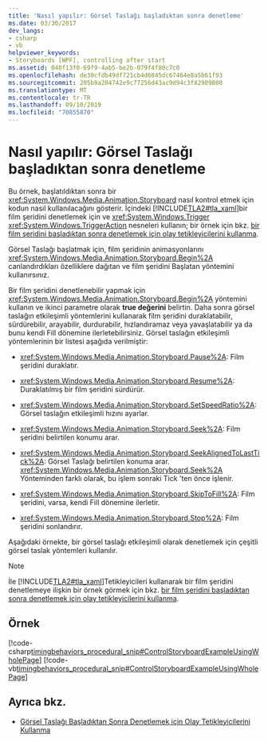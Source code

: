 ```yaml
---
title: 'Nasıl yapılır: Görsel Taslağı başladıktan sonra denetleme'
ms.date: 03/30/2017
dev_langs:
- csharp
- vb
helpviewer_keywords:
- Storyboards [WPF], controlling after start
ms.assetid: 040f13f0-69f9-4ab5-be2b-079f4f80c7c0
ms.openlocfilehash: de30cfdb49df721cb4d6845dc67464e8a5b61f93
ms.sourcegitcommit: 205b9a204742e9c77256d43ac9d94c3f82909808
ms.translationtype: MT
ms.contentlocale: tr-TR
ms.lasthandoff: 09/10/2019
ms.locfileid: "70855870"
---
```

# <a name="how-to-control-a-storyboard-after-it-starts"></a>Nasıl yapılır: Görsel Taslağı başladıktan sonra denetleme

Bu örnek, başlatıldıktan sonra bir <xref:System.Windows.Media.Animation.Storyboard> nasıl kontrol etmek için kodun nasıl kullanılacağını gösterir. İçindeki [!INCLUDE[TLA2#tla_xaml](../../../../includes/tla2sharptla-xaml-md.md)]bir film şeridini denetlemek için ve <xref:System.Windows.Trigger> <xref:System.Windows.TriggerAction> nesneleri kullanın; bir örnek için bkz. [bir film şeridini başladıktan sonra denetlemek için olay tetikleyicilerini kullanma](how-to-use-event-triggers-to-control-a-storyboard-after-it-starts.md).

Görsel Taslağı başlatmak için, film şeridinin animasyonlarını <xref:System.Windows.Media.Animation.Storyboard.Begin%2A> canlandırdıkları özelliklere dağıtan ve film şeridini Başlatan yöntemini kullanırsınız.

Bir film şeridini denetlenebilir yapmak için <xref:System.Windows.Media.Animation.Storyboard.Begin%2A> yöntemini kullanın ve ikinci parametre olarak **true değerini** belirtin. Daha sonra görsel taslağın etkileşimli yöntemlerini kullanarak film şeridini duraklatabilir, sürdürebilir, arayabilir, durdurabilir, hızlandıramaz veya yavaşlatabilir ya da bunu kendi Fill dönemine ilerletebilirsiniz. Görsel taslağın etkileşimli yöntemlerinin bir listesi aşağıda verilmiştir:

- <xref:System.Windows.Media.Animation.Storyboard.Pause%2A>: Film şeridini duraklatır.

- <xref:System.Windows.Media.Animation.Storyboard.Resume%2A>: Duraklatılmış bir film şeridini sürdürür.

- <xref:System.Windows.Media.Animation.Storyboard.SetSpeedRatio%2A>: Görsel taslağın etkileşimli hızını ayarlar.

- <xref:System.Windows.Media.Animation.Storyboard.Seek%2A>: Film şeridini belirtilen konumu arar.

- <xref:System.Windows.Media.Animation.Storyboard.SeekAlignedToLastTick%2A>: Görsel Taslağı belirtilen konuma arar. <xref:System.Windows.Media.Animation.Storyboard.Seek%2A> Yönteminden farklı olarak, bu işlem sonraki Tick 'ten önce işlenir.

- <xref:System.Windows.Media.Animation.Storyboard.SkipToFill%2A>: Film şeridini, varsa, kendi Fill dönemine ilerletir.

- <xref:System.Windows.Media.Animation.Storyboard.Stop%2A>: Film şeridini sonlandırır.

Aşağıdaki örnekte, bir görsel taslağı etkileşimli olarak denetlemek için çeşitli görsel taslak yöntemleri kullanılır.

> [!NOTE]
> İle [!INCLUDE[TLA2#tla_xaml](../../../../includes/tla2sharptla-xaml-md.md)]Tetikleyicileri kullanarak bir film şeridini denetlemeye ilişkin bir örnek görmek için bkz. [bir film şeridini başladıktan sonra denetlemek için olay tetikleyicilerini kullanma](how-to-use-event-triggers-to-control-a-storyboard-after-it-starts.md).

## <a name="example"></a>Örnek

[!code-csharp[timingbehaviors_procedural_snip#ControlStoryboardExampleUsingWholePage](~/samples/snippets/csharp/VS_Snippets_Wpf/timingbehaviors_procedural_snip/CSharp/ControlStoryboardExample.cs#controlstoryboardexampleusingwholepage)]
[!code-vb[timingbehaviors_procedural_snip#ControlStoryboardExampleUsingWholePage](~/samples/snippets/visualbasic/VS_Snippets_Wpf/timingbehaviors_procedural_snip/visualbasic/controlstoryboardexample.vb#controlstoryboardexampleusingwholepage)]

## <a name="see-also"></a>Ayrıca bkz.

- [Görsel Taslağı Başladıktan Sonra Denetlemek için Olay Tetikleyicilerini Kullanma](how-to-use-event-triggers-to-control-a-storyboard-after-it-starts.md)
